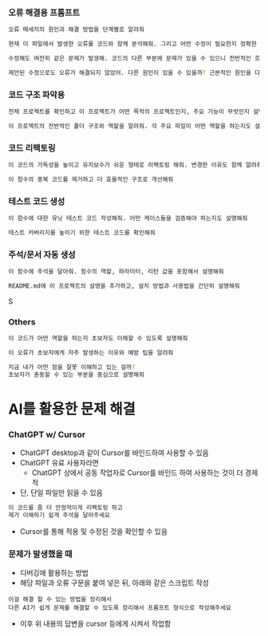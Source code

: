 ### 오류 해결용 프롬프트
```bash
오류 메세지의 원인과 해결 방법을 단계별로 알려줘

현재 이 파일에서 발생한 오류를 코드와 함께 분석해줘. 그리고 어떤 수정이 필요한지 정확한 이유와 함께 설명해줘
```

```bash
수정해도 여전히 같은 문제가 발생해. 코드의 다른 부분에 문제가 있을 수 있으니 전반적인 흐름을 다시 점검해 줘

제안된 수정으로도 오류가 해결되지 않았어. 다른 원인이 있을 수 있을까? 근본적인 원인을 다시 분석해서 새로운 해결 방안을 제시해줘
```

### 코드 구조 파악용
```bash
전체 프로젝트를 확인하고 이 프로젝트가 어떤 목적의 프로젝트인지, 주요 기능이 무엇인지 설명해줘

이 프로젝트의 전반적인 폴더 구조와 역할을 알려줘. 각 주요 파일이 어떤 역할을 하는지도 설명해줘
```

### 코드 리팩토링
```bash
이 코드의 가독성을 높이고 유지보수가 쉬운 형태로 리팩토링 해줘. 변경한 이유도 함께 알려줘

이 함수의 중복 코드를 제거하고 더 효율적인 구조로 개선해줘
```

### 테스트 코드 생성
```bash
이 함수에 대한 유닛 테스트 코드 작성해줘. 어떤 케이스들을 검증해야 하는지도 설명해줘

테스트 커버리지를 높이기 위한 테스트 코드를 확인해줘
```

### 주석/문서 자동 생성
```bash
이 함수에 주석을 달아줘. 함수의 역할, 파라미터, 리턴 값을 포함해서 설명해줘

README.md에 이 프로젝트의 설명을 추가하고, 설치 방법과 사용법을 간단히 설명해줘
```

S
### Others
```bash
이 코드가 어떤 역할을 하는지 초보자도 이해할 수 있도록 설명해줘

이 오류가 초보자에게 자주 발생하는 이유와 예방 팁을 알려줘

지금 내가 어떤 점을 잘못 이해하고 있는 걸까?
초보자가 혼동할 수 있는 부분을 중심으로 설명해줘
```


# AI를 활용한 문제 해결

### ChatGPT w/ Cursor
- ChatGPT desktop과 같이 Cursor를 바인드하여 사용할 수 있음
- ChatGPT 유료 사용자라면
	- ChatGPT 상에서 공동 작업자로 Cursor를 바인드 하여 사용하는 것이 더 경제적
- 단, 단일 파일만 읽을 수 있음

```Bash
이 코드를 좀 더 안정적이게 리팩토링 하고
제가 이해하기 쉽게 주석을 달아주세요
```
- Cursor를 통해 적용 및 수정된 것을 확인할 수 있음

### 문제가 발생했을 때
- 디버깅에 활용하는 방법
- 해당 파일과 오류 구문을 붙여 넣은 뒤, 아래와 같은 스크립트 작성
```
이걸 해결 할 수 있는 방법을 정리해서
다른 AI가 쉽게 문제를 해결할 수 있도록 정리해서 프롬프트 형식으로 작성해주세요
```
- 이후 위 내용의 답변을 cursor 등에게 시켜서 작업함
